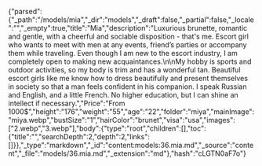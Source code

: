{"parsed":{"_path":"/models/mia","_dir":"models","_draft":false,"_partial":false,"_locale":"","_empty":true,"title":"Mia","description":"Luxurious brunette, romantic and gentle, with a cheerful and sociable disposition - that's me. Escort girl who wants to meet with men at any events, friend’s parties or accompany them while traveling. Even though I am new to the escort industry, I am completely open to making new acquaintances.\n\nMy hobby is sports and outdoor activities, so my body is trim and has a wonderful tan. Beautiful escort girls like me know how to dress beautifully and present themselves in society so that a man feels confident in his companion. I speak Russian and English, and a little French. No higher education, but I can shine an intellect if necessary.","Price":"From 1000$","height":"176","weight":"55","age":"22","folder":"miya","mainImage":"miya.webp","bustSize":"1","hairColor":"brunet","visa":"usa","images":["2.webp","3.webp"],"body":{"type":"root","children":[],"toc":{"title":"","searchDepth":2,"depth":2,"links":[]}},"_type":"markdown","_id":"content:models:36.mia.md","_source":"content","_file":"models/36.mia.md","_extension":"md"},"hash":"cLGTN0aF7o"}
